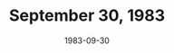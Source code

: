 ---
layout: episode
title: September 30, 1983
date: 1983-09-30
private_reel: Paul Dean of Loverboy
videos:
  - title: Billy Joel - Uptown Girl
  - title: John Cougar - Hand To Hold On To
  - title: Robert Plant - Big Log
    vote_nominee: true
    vote_results: 61453
  - title: ZZ Top - Sharp Dressed Man
    vote_nominee: true
    vote_results: 113091
    vote_winner: true
  - title: Tom Petty - You Got Lucky
    hall_of_fame: true
  - title: Madness - It Must Be Love
  - title: Pretenders - Back On The Chain Gang
  - title: Elvis Costello - Every Day I Write The Book
  - title: Peter Schilling - Major Tom
  - title: Cheap Trick - I Can't Take It
  - title: Def Leppard - Foolin'
  - title: Peter Gabriel - Shock The Monkey
  - title: Loverboy - Hot Girls In Love
  - title: Santana - Hold On
    hall_of_fame: true
  - title: Olivia Newton-John - Heart Attack
---